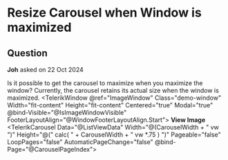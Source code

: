 # Resize Carousel when Window is maximized

## Question

**Joh** asked on 22 Oct 2024

Is it possible to get the carousel to maximize when you maximize the window? Currently, the carousel retains its actual size when the window is maximized. <TelerikWindow @ref="ImageWindow" Class="demo-window" Width="fit-content" Height="fit-content" Centered="true" Modal="true" @bind-Visible="@IsImageWindowVisible" FooterLayoutAlign="@WindowFooterLayoutAlign.Start">
<WindowTitle>
<strong>View Image</strong>
</WindowTitle>
<WindowActions>
<WindowAction Name="Close"></WindowAction>
</WindowActions>
<WindowContent>
<TelerikCarousel Data="@ListViewData" Width="@(CarouselWidth + " vw ")" Height="@(" calc( " + CarouselWidth + " vw *.75 ) ")" Pageable="false" LoopPages="false" AutomaticPageChange="false" @bind-Page="@CarouselPageIndex">
<Template>
<div class="image-with-text">
<p>@(context.Description)</p>
<img src="@(context.FileUrl)" alt="ReportImage" />
</div>
</Template>
</TelerikCarousel>
</WindowContent>
</TelerikWindow>
